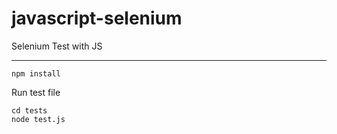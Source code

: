 # javascript-selenium
Selenium Test with JS

--------------

```
npm install
```  

Run test file
```
cd tests
node test.js
```
